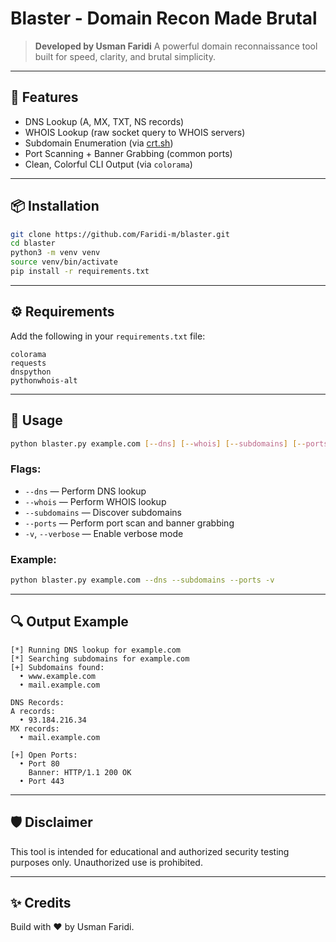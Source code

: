 # Blaster - Domain Recon Made Brutal

> **Developed by Usman Faridi**
> A powerful domain reconnaissance tool built for speed, clarity, and brutal simplicity.

---

## 🚀 Features

* DNS Lookup (A, MX, TXT, NS records)
* WHOIS Lookup (raw socket query to WHOIS servers)
* Subdomain Enumeration (via [crt.sh](https://crt.sh))
* Port Scanning + Banner Grabbing (common ports)
* Clean, Colorful CLI Output (via `colorama`)

---

## 📦 Installation

```bash
git clone https://github.com/Faridi-m/blaster.git
cd blaster
python3 -m venv venv
source venv/bin/activate
pip install -r requirements.txt
```

---

## ⚙️ Requirements

Add the following in your `requirements.txt` file:

```
colorama
requests
dnspython
pythonwhois-alt
```

---

## 🧠 Usage

```bash
python blaster.py example.com [--dns] [--whois] [--subdomains] [--ports] [-v]
```

### Flags:

* `--dns` — Perform DNS lookup
* `--whois` — Perform WHOIS lookup
* `--subdomains` — Discover subdomains
* `--ports` — Perform port scan and banner grabbing
* `-v`, `--verbose` — Enable verbose mode

### Example:

```bash
python blaster.py example.com --dns --subdomains --ports -v
```

---

## 🔍 Output Example

```
[*] Running DNS lookup for example.com
[*] Searching subdomains for example.com
[+] Subdomains found:
  • www.example.com
  • mail.example.com

DNS Records:
A records:
  • 93.184.216.34
MX records:
  • mail.example.com

[+] Open Ports:
  • Port 80
    Banner: HTTP/1.1 200 OK
  • Port 443
```

---

## 🛡 Disclaimer

This tool is intended for educational and authorized security testing purposes only. Unauthorized use is prohibited.

---

## ✨ Credits

Build with ❤️ by Usman Faridi.
